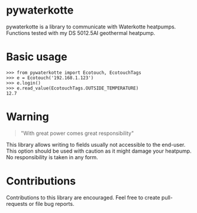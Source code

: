 # pywaterkotte

pywaterkotte is a library to communicate with Waterkotte heatpumps. Functions tested with my DS 5012.5AI geothermal heatpump.

# Basic usage

```
>>> from pywaterkotte import Ecotouch, EcotouchTags
>>> e = Ecotouch('192.168.1.123')
>>> e.login()
>>> e.read_value(EcotouchTags.OUTSIDE_TEMPERATURE)
12.7
```

# Warning

> "With great power comes great responsibility"

This library allows writing to fields usually not accessible to the end-user. This option should be used with caution as it might damage your heatpump. No responsibility is taken in any form.

# Contributions

Contributions to this library are encouraged. Feel free to create pull-requests or file bug reports.


